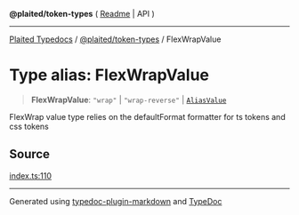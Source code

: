 **@plaited/token-types** ( [Readme](../README.md) \| API )

***

[Plaited Typedocs](../../../modules.md) / [@plaited/token-types](../modules.md) / FlexWrapValue

# Type alias: FlexWrapValue

> **FlexWrapValue**: `"wrap"` \| `"wrap-reverse"` \| [`AliasValue`](AliasValue.md)

FlexWrap value type relies on the defaultFormat formatter for ts tokens and css tokens

## Source

[index.ts:110](https://github.com/plaited/plaited/blob/b0dd907/libs/token-types/src/index.ts#L110)

***

Generated using [typedoc-plugin-markdown](https://www.npmjs.com/package/typedoc-plugin-markdown) and [TypeDoc](https://typedoc.org/)
